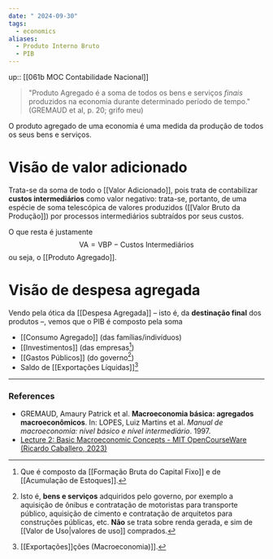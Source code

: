 ```yaml
---
date: " 2024-09-30"
tags:
  - economics
aliases:
  - Produto Interno Bruto
  - PIB
---
```


up:: [[061b MOC Contabilidade Nacional]]

> "Produto Agregado é a soma de todos os bens e serviços *finais* produzidos na economia durante determinado período de tempo." (GREMAUD et al, p. 20; grifo meu)

O produto agregado de uma economia é uma medida da produção de todos os seus bens e serviços.

# Visão de valor adicionado
Trata-se da soma de todo o [[Valor Adicionado]], pois trata de contabilizar **custos intermediários** como valor negativo: trata-se, portanto, de uma espécie de soma telescópica de valores produzidos ([[Valor Bruto da Produção]]) por processos intermediários subtraídos por seus custos. 

O que resta é justamente 
$$
\text{VA} = \text{VBP} - \text{Custos Intermediários}
$$
ou seja, o [[Produto Agregado]].

# Visão de despesa agregada
Vendo pela ótica da [[Despesa Agregada]] – isto é, da **destinação final** dos produtos –, vemos que o PIB é composto pela soma
- [[Consumo Agregado]] (das famílias/indivíduos)
- [[Investimentos]] (das empresas[^1])
- [[Gastos Públicos]] (do governo[^2])
- Saldo de [[Exportações Líquidas]][^3]


---
### References
- GREMAUD, Amaury Patrick et al. **Macroeconomia básica: agregados macroeconômicos**. In: LOPES, Luiz Martins et al. *Manual de macroeconomia: nível básico e nível intermediário*. 1997.
- [Lecture 2: Basic Macroeconomic Concepts - MIT OpenCourseWare (Ricardo Caballero, 2023)](https://www.youtube.com/watch?v=kmUPK9AIE64&list=PLUl4u3cNGP62EXoZ4B3_Ob7lRRwpGQxkb&index=2)

[^1]: Que é composto da [[Formação Bruta do Capital Fixo]] e de [[Acumulação de Estoques]].
[^2]: Isto é, **bens e serviços** adquiridos pelo governo, por exemplo a aquisição de ônibus e contratação de motoristas para transporte público, aquisição de cimento e contratação de arquitetos para construções públicas, etc. **Não** se trata sobre renda gerada, e sim de [[Valor de Uso|valores de uso]] comprados.
[^3]: [[Exportações]]ções (Macroeconomia)]].